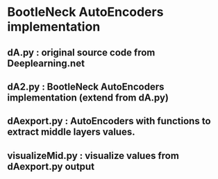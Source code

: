 # BootleNeck AutoEncoders implementation

## dA.py : original source code from Deeplearning.net
## dA2.py : BootleNeck AutoEncoders implementation (extend from dA.py)
## dAexport.py : AutoEncoders with functions to extract middle layers values.
## visualizeMid.py : visualize values from dAexport.py output